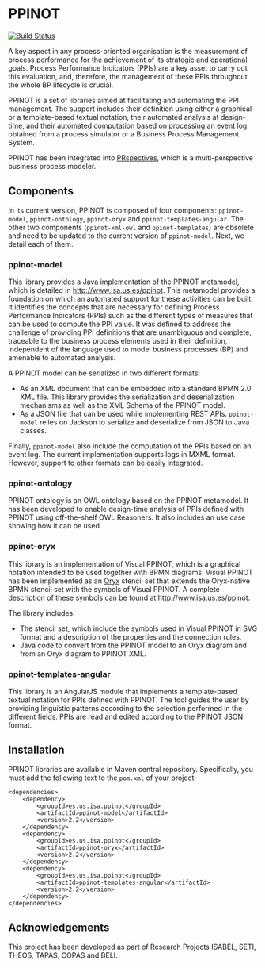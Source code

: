 PPINOT
======

[![Build Status](https://travis-ci.org/isa-group/ppinot.svg?branch=master)](https://travis-ci.org/isa-group/ppinot)

A key aspect in any process-oriented organisation is the measurement of process performance for the achievement of its
strategic and operational goals. Process Performance Indicators (PPIs) are a key asset to carry out this evaluation,
and, therefore, the management of these PPIs throughout the whole BP lifecycle is crucial.

PPINOT is a set of libraries aimed at facilitating and automating the PPI management. The support includes their
definition using either a graphical or a template-based textual notation, their automated analysis at design-time, and
their automated computation based on processing an event log obtained from a process simulator or a Business Process
Management System.

PPINOT has been integrated into [PRspectives](http://github.com/isa-group/prspectives), which is a multi-perspective
business process modeler.

Components
----------

In its current version, PPINOT is composed of four components: `ppinot-model`, `ppinot-ontology`, `ppinot-oryx` and
`ppinot-templates-angular`. The other two components (`ppinot-xml-owl` and `ppinot-templates`) are obsolete and need
to be updated to the current version of `ppinot-model`. Next, we detail each of them.

### ppinot-model ###

This library provides a Java implementation of the PPINOT metamodel, which is detailed in http://www.isa.us.es/ppinot.
This metamodel provides a foundation on which an automated support for these activities can be built. It identifies the
concepts that are necessary for defining Process Performance Indicators (PPIs) such as the different types of measures
that can be used to compute the PPI value. It was defined to address the challenge of providing PPI definitions that
are unambiguous and complete, traceable to the business process elements used in their definition, independent of the
language used to model business processes (BP) and amenable to automated analysis.

A PPINOT model can be serialized in two different formats:
* As an XML document that can be embedded into a standard BPMN 2.0 XML file. This library provides the serialization and
deserialization mechanisms as well as the XML Schema of the PPINOT model.
* As a JSON file that can be used while implementing REST APIs. `ppinot-model` relies on Jackson to serialize and
deserialize from JSON to Java classes.

Finally, `ppinot-model` also include the computation of the PPIs based on an event log. The current implementation
supports logs in MXML format. However, support to other formats can be easily integrated.

### ppinot-ontology ###

PPINOT ontology is an OWL ontology based on the PPINOT metamodel. It has been developed to enable design-time analysis
of PPIs defined with PPINOT using off-the-shelf OWL Reasoners. It also includes an use case showing how it can be used.

### ppinot-oryx ###

This library is an implementation of Visual PPINOT, which is a graphical notation intended to be used together with
BPMN diagrams. Visual PPINOT has been implemented as an [Oryx](http://bpt.hpi.uni-potsdam.de/Oryx) stencil set that
extends the Oryx-native BPMN stencil set with the symbols of Visual PPINOT. A complete description of these symbols can
be found at <http://www.isa.us.es/ppinot>.

The library includes:
* The stencil set, which include the symbols used in Visual PPINOT in SVG format and a description of the properties and
the connection rules.
* Java code to convert from the PPINOT model to an Oryx diagram and from an Oryx diagram to PPINOT XML.

### ppinot-templates-angular ###

This library is an AngularJS module that implements a template-based textual notation for PPIs defined with PPINOT. The
tool guides the user by providing linguistic patterns according to the selection performed in the different fields.
PPIs are read and edited according to the PPINOT JSON format.

Installation
------------

PPINOT libraries are available in Maven central repository. Specifically, you must add the following text to the `pom.xml`
of your project:

```
<dependencies>
    <dependency>
        <groupId>es.us.isa.ppinot</groupId>
        <artifactId>ppinot-model</artifactId>
        <version>2.2</version>
    </dependency>
    <dependency>
        <groupId>es.us.isa.ppinot</groupId>
        <artifactId>ppinot-oryx</artifactId>
        <version>2.2</version>
    </dependency>
    <dependency>
        <groupId>es.us.isa.ppinot</groupId>
        <artifactId>ppinot-templates-angular</artifactId>
        <version>2.2</version>
    </dependency>
</dependencies>
```

Acknowledgements
----------------
This project has been developed as part of Research Projects ISABEL, SETI, THEOS, TAPAS, COPAS and BELI.
